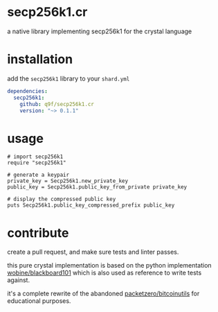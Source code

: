 # secp256k1.cr

a native library implementing secp256k1 for the crystal language

# installation

add the `secp256k1` library to your `shard.yml`

```yaml
dependencies:
  secp256k1:
    github: q9f/secp256k1.cr
    version: "~> 0.1.1"
```

# usage

```crystal
# import secp256k1
require "secp256k1"

# generate a keypair
private_key = Secp256k1.new_private_key
public_key = Secp256k1.public_key_from_private private_key

# display the compressed public key
puts Secp256k1.public_key_compressed_prefix public_key
```

# contribute

create a pull request, and make sure tests and linter passes.

this pure crystal implementation is based on the python implementation [wobine/blackboard101](https://github.com/wobine/blackboard101) which is also used as reference to write tests against.

it's a complete rewrite of the abandoned [packetzero/bitcoinutils](https://github.com/packetzero/bitcoinutils) for educational purposes.

